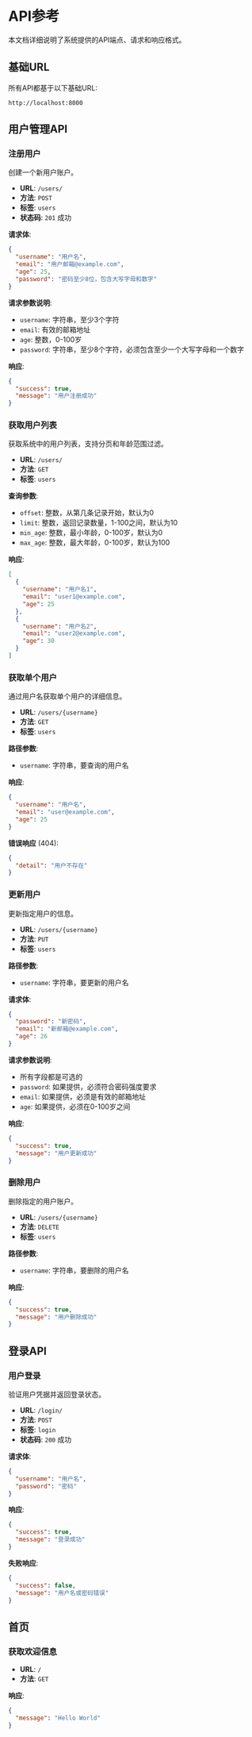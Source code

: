 # API参考

本文档详细说明了系统提供的API端点、请求和响应格式。

## 基础URL

所有API都基于以下基础URL:
```
http://localhost:8000
```

## 用户管理API

### 注册用户

创建一个新用户账户。

- **URL**: `/users/`
- **方法**: `POST`
- **标签**: `users`
- **状态码**: `201` 成功

**请求体**:
```json
{
  "username": "用户名",
  "email": "用户邮箱@example.com",
  "age": 25,
  "password": "密码至少8位，包含大写字母和数字"
}
```

**请求参数说明**:
- `username`: 字符串，至少3个字符
- `email`: 有效的邮箱地址
- `age`: 整数，0-100岁
- `password`: 字符串，至少8个字符，必须包含至少一个大写字母和一个数字

**响应**:
```json
{
  "success": true,
  "message": "用户注册成功"
}
```

### 获取用户列表

获取系统中的用户列表，支持分页和年龄范围过滤。

- **URL**: `/users/`
- **方法**: `GET`
- **标签**: `users`

**查询参数**:
- `offset`: 整数，从第几条记录开始，默认为0
- `limit`: 整数，返回记录数量，1-100之间，默认为10
- `min_age`: 整数，最小年龄，0-100岁，默认为0
- `max_age`: 整数，最大年龄，0-100岁，默认为100

**响应**:
```json
[
  {
    "username": "用户名1",
    "email": "user1@example.com",
    "age": 25
  },
  {
    "username": "用户名2",
    "email": "user2@example.com",
    "age": 30
  }
]
```

### 获取单个用户

通过用户名获取单个用户的详细信息。

- **URL**: `/users/{username}`
- **方法**: `GET`
- **标签**: `users`

**路径参数**:
- `username`: 字符串，要查询的用户名

**响应**:
```json
{
  "username": "用户名",
  "email": "user@example.com",
  "age": 25
}
```

**错误响应** (404):
```json
{
  "detail": "用户不存在"
}
```

### 更新用户

更新指定用户的信息。

- **URL**: `/users/{username}`
- **方法**: `PUT`
- **标签**: `users`

**路径参数**:
- `username`: 字符串，要更新的用户名

**请求体**:
```json
{
  "password": "新密码",
  "email": "新邮箱@example.com",
  "age": 26
}
```

**请求参数说明**:
- 所有字段都是可选的
- `password`: 如果提供，必须符合密码强度要求
- `email`: 如果提供，必须是有效的邮箱地址
- `age`: 如果提供，必须在0-100岁之间

**响应**:
```json
{
  "success": true,
  "message": "用户更新成功"
}
```

### 删除用户

删除指定的用户账户。

- **URL**: `/users/{username}`
- **方法**: `DELETE`
- **标签**: `users`

**路径参数**:
- `username`: 字符串，要删除的用户名

**响应**:
```json
{
  "success": true,
  "message": "用户删除成功"
}
```

## 登录API

### 用户登录

验证用户凭据并返回登录状态。

- **URL**: `/login/`
- **方法**: `POST`
- **标签**: `login`
- **状态码**: `200` 成功

**请求体**:
```json
{
  "username": "用户名",
  "password": "密码"
}
```

**响应**:
```json
{
  "success": true,
  "message": "登录成功"
}
```

**失败响应**:
```json
{
  "success": false,
  "message": "用户名或密码错误"
}
```

## 首页

### 获取欢迎信息

- **URL**: `/`
- **方法**: `GET`

**响应**:
```json
{
  "message": "Hello World"
}
``` 